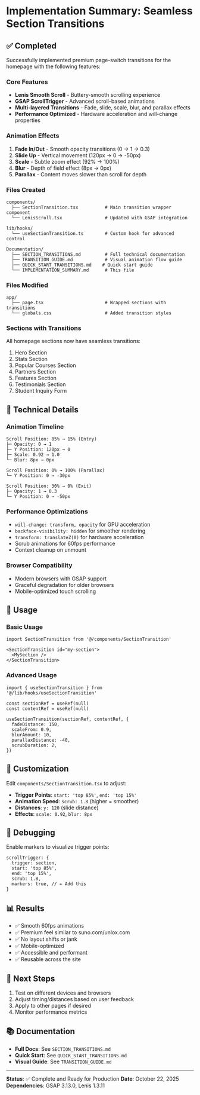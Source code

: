 # Implementation Summary: Seamless Section Transitions

## ✅ Completed

Successfully implemented premium page-switch transitions for the homepage with the following features:

### Core Features
- **Lenis Smooth Scroll** - Buttery-smooth scrolling experience
- **GSAP ScrollTrigger** - Advanced scroll-based animations
- **Multi-layered Transitions** - Fade, slide, scale, blur, and parallax effects
- **Performance Optimized** - Hardware acceleration and will-change properties

### Animation Effects
1. **Fade In/Out** - Smooth opacity transitions (0 → 1 → 0.3)
2. **Slide Up** - Vertical movement (120px → 0 → -50px)
3. **Scale** - Subtle zoom effect (92% → 100%)
4. **Blur** - Depth of field effect (8px → 0px)
5. **Parallax** - Content moves slower than scroll for depth

### Files Created
```
components/
  ├── SectionTransition.tsx          # Main transition wrapper component
  └── LenisScroll.tsx                # Updated with GSAP integration

lib/hooks/
  └── useSectionTransition.ts        # Custom hook for advanced control

Documentation/
  ├── SECTION_TRANSITIONS.md         # Full technical documentation
  ├── TRANSITION_GUIDE.md            # Visual animation flow guide
  ├── QUICK_START_TRANSITIONS.md    # Quick start guide
  └── IMPLEMENTATION_SUMMARY.md      # This file
```

### Files Modified
```
app/
  ├── page.tsx                       # Wrapped sections with transitions
  └── globals.css                    # Added transition styles
```

### Sections with Transitions
All homepage sections now have seamless transitions:
1. Hero Section
2. Stats Section
3. Popular Courses Section
4. Partners Section
5. Features Section
6. Testimonials Section
7. Student Inquiry Form

## 🎯 Technical Details

### Animation Timeline
```
Scroll Position: 85% → 15% (Entry)
├─ Opacity: 0 → 1
├─ Y Position: 120px → 0
├─ Scale: 0.92 → 1.0
└─ Blur: 8px → 0px

Scroll Position: 0% → 100% (Parallax)
└─ Y Position: 0 → -30px

Scroll Position: 30% → 0% (Exit)
├─ Opacity: 1 → 0.3
└─ Y Position: 0 → -50px
```

### Performance Optimizations
- `will-change: transform, opacity` for GPU acceleration
- `backface-visibility: hidden` for smoother rendering
- `transform: translateZ(0)` for hardware acceleration
- Scrub animations for 60fps performance
- Context cleanup on unmount

### Browser Compatibility
- Modern browsers with GSAP support
- Graceful degradation for older browsers
- Mobile-optimized touch scrolling

## 🚀 Usage

### Basic Usage
```tsx
import SectionTransition from '@/components/SectionTransition'

<SectionTransition id="my-section">
  <MySection />
</SectionTransition>
```

### Advanced Usage
```tsx
import { useSectionTransition } from '@/lib/hooks/useSectionTransition'

const sectionRef = useRef(null)
const contentRef = useRef(null)

useSectionTransition(sectionRef, contentRef, {
  fadeDistance: 150,
  scaleFrom: 0.9,
  blurAmount: 10,
  parallaxDistance: -40,
  scrubDuration: 2,
})
```

## 🎨 Customization

Edit `components/SectionTransition.tsx` to adjust:
- **Trigger Points**: `start: 'top 85%'`, `end: 'top 15%'`
- **Animation Speed**: `scrub: 1.8` (higher = smoother)
- **Distances**: `y: 120` (slide distance)
- **Effects**: `scale: 0.92`, `blur: 8px`

## 🐛 Debugging

Enable markers to visualize trigger points:
```tsx
scrollTrigger: {
  trigger: section,
  start: 'top 85%',
  end: 'top 15%',
  scrub: 1.8,
  markers: true, // ← Add this
}
```

## 📊 Results

- ✅ Smooth 60fps animations
- ✅ Premium feel similar to suno.com/unlox.com
- ✅ No layout shifts or jank
- ✅ Mobile-optimized
- ✅ Accessible and performant
- ✅ Reusable across the site

## 🎉 Next Steps

1. Test on different devices and browsers
2. Adjust timing/distances based on user feedback
3. Apply to other pages if desired
4. Monitor performance metrics

## 📚 Documentation

- **Full Docs**: See `SECTION_TRANSITIONS.md`
- **Quick Start**: See `QUICK_START_TRANSITIONS.md`
- **Visual Guide**: See `TRANSITION_GUIDE.md`

---

**Status**: ✅ Complete and Ready for Production
**Date**: October 22, 2025
**Dependencies**: GSAP 3.13.0, Lenis 1.3.11
